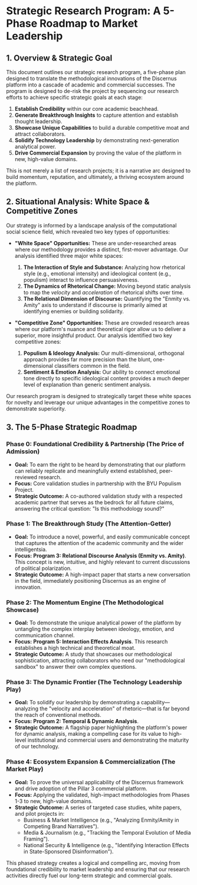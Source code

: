 # Strategic Research Program: A 5-Phase Roadmap to Market Leadership

## 1. Overview & Strategic Goal

This document outlines our strategic research program, a five-phase plan designed to translate the methodological innovations of the Discernus platform into a cascade of academic and commercial successes. The program is designed to de-risk the project by sequencing our research efforts to achieve specific strategic goals at each stage:
1.  **Establish Credibility** within our core academic beachhead.
2.  **Generate Breakthrough Insights** to capture attention and establish thought leadership.
3.  **Showcase Unique Capabilities** to build a durable competitive moat and attract collaborators.
4.  **Solidify Technology Leadership** by demonstrating next-generation analytical power.
5.  **Drive Commercial Expansion** by proving the value of the platform in new, high-value domains.

This is not merely a list of research projects; it is a narrative arc designed to build momentum, reputation, and ultimately, a thriving ecosystem around the platform.

## 2. Situational Analysis: White Space & Competitive Zones

Our strategy is informed by a landscape analysis of the computational social science field, which revealed two key types of opportunities:

-   **"White Space" Opportunities:** These are under-researched areas where our methodology provides a distinct, first-mover advantage. Our analysis identified three major white spaces:
    1.  **The Interaction of Style and Substance:** Analyzing how rhetorical style (e.g., emotional intensity) and ideological content (e.g., populism) interact to influence persuasiveness.
    2.  **The Dynamics of Rhetorical Change:** Moving beyond static analysis to map the *velocity* and *acceleration* of rhetorical shifts over time.
    3.  **The Relational Dimension of Discourse:** Quantifying the "Enmity vs. Amity" axis to understand if discourse is primarily aimed at identifying enemies or building solidarity.

-   **"Competitive Zone" Opportunities:** These are crowded research areas where our platform's nuance and theoretical rigor allow us to deliver a superior, more insightful product. Our analysis identified two key competitive zones:
    1.  **Populism & Ideology Analysis:** Our multi-dimensional, orthogonal approach provides far more precision than the blunt, one-dimensional classifiers common in the field.
    2.  **Sentiment & Emotion Analysis:** Our ability to connect emotional tone directly to specific ideological content provides a much deeper level of explanation than generic sentiment analysis.

Our research program is designed to strategically target these white spaces for novelty and leverage our unique advantages in the competitive zones to demonstrate superiority.

## 3. The 5-Phase Strategic Roadmap

### Phase 0: Foundational Credibility & Partnership (The Price of Admission)
-   **Goal:** To earn the right to be heard by demonstrating that our platform can reliably replicate and meaningfully extend established, peer-reviewed research.
-   **Focus:** Core validation studies in partnership with the BYU Populism Project.
-   **Strategic Outcome:** A co-authored validation study with a respected academic partner that serves as the bedrock for all future claims, answering the critical question: "Is this methodology sound?"

### Phase 1: The Breakthrough Study (The Attention-Getter)
-   **Goal:** To introduce a novel, powerful, and easily communicable concept that captures the attention of the academic community and the wider intelligentsia.
-   **Focus:** **Program 3: Relational Discourse Analysis (Enmity vs. Amity)**. This concept is new, intuitive, and highly relevant to current discussions of political polarization.
-   **Strategic Outcome:** A high-impact paper that starts a new conversation in the field, immediately positioning Discernus as an engine of innovation.

### Phase 2: The Momentum Engine (The Methodological Showcase)
-   **Goal:** To demonstrate the unique analytical power of the platform by untangling the complex interplay between ideology, emotion, and communication channel.
-   **Focus:** **Program 5: Interaction Effects Analysis**. This research establishes a high technical and theoretical moat.
-   **Strategic Outcome:** A study that showcases our methodological sophistication, attracting collaborators who need our "methodological sandbox" to answer their own complex questions.

### Phase 3: The Dynamic Frontier (The Technology Leadership Play)
-   **Goal:** To solidify our leadership by demonstrating a capability—analyzing the "velocity and acceleration" of rhetoric—that is far beyond the reach of conventional methods.
-   **Focus:** **Program 2: Temporal & Dynamic Analysis**.
-   **Strategic Outcome:** A flagship paper highlighting the platform's power for dynamic analysis, making a compelling case for its value to high-level institutional and commercial users and demonstrating the maturity of our technology.

### Phase 4: Ecosystem Expansion & Commercialization (The Market Play)
-   **Goal:** To prove the universal applicability of the Discernus framework and drive adoption of the Pillar 3 commercial platform.
-   **Focus:** Applying the validated, high-impact methodologies from Phases 1-3 to new, high-value domains.
-   **Strategic Outcome:** A series of targeted case studies, white papers, and pilot projects in:
    -   Business & Market Intelligence (e.g., "Analyzing Enmity/Amity in Competing Brand Narratives").
    -   Media & Journalism (e.g., "Tracking the Temporal Evolution of Media Framing").
    -   National Security & Intelligence (e.g., "Identifying Interaction Effects in State-Sponsored Disinformation").

This phased strategy creates a logical and compelling arc, moving from foundational credibility to market leadership and ensuring that our research activities directly fuel our long-term strategic and commercial goals. 